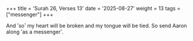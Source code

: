 +++
title = 'Surah 26, Verses 13'
date = '2025-08-27'
weight = 13
tags = ["messenger"]
+++

And ˹so˺ my heart will be broken and my tongue will be tied. So send Aaron along ˹as a messenger˺.